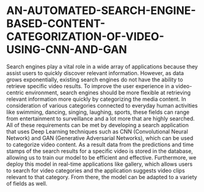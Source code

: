 # AN-AUTOMATED-SEARCH-ENGINE-BASED-CONTENT-CATEGORIZATION-OF-VIDEO-USING-CNN-AND-GAN
Search engines play a vital role in a wide array of applications because they assist
users to quickly discover relevant information. However, as data grows exponentially, existing
search engines do not have the ability to retrieve specific video results. To improve the user
experience in a video-centric environment, search engines should be more flexible at
retrieving relevant information more quickly by categorizing the media content. In
consideration of various categories connected to everyday human activities like swimming,
dancing, singing, laughing, sports, these fields can range from entertainment to surveillance
and a lot more that are highly searched. All of these requirements can be met by developing a
search application that uses Deep Learning techniques such as CNN (Convolutional Neural
Network) and GAN (Generative Adversarial Networks), which can be used to categorize video
content. As a result data from the predictions and time stamps of the search results for a
specific video is stored in the database, allowing us to train our model to be efficient and
effective. Furthermore, we deploy this model in real-time applications like gallery, which
allows users to search for video categories and the application suggests video clips relevant to
that category. From there, the model can be adapted to a variety of fields as well.
